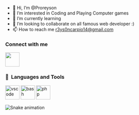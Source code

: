 - 👋 Hi, I’m @Proreyson
- 👀 I’m interested in Coding and Playing Computer games
- 🌱 I’m currently learning 
- 💞️ I’m looking to collaborate on all famous web developer :)
- 📫 How to reach me r3ys0ncarpio14@gmail.com


<h3>Connect with me</h3>
<p align="left">
    <a href="https://www.facebook.com/reysoncarpio">
        <img src="https://www.bing.com/images/search?view=detailV2&ccid=Em5O%2Fjw2&id=06C723F79A374A9D1B4A59FD4E8477FD4E0AD454&thid=OIP.Em5O_jw2vfO2iYmJDKJiRQAAAA&mediaurl=https%3A%2F%2Feasy-programs.com%2Fwp-content%2Fuploads%2F2020%2F04%2Ffacebook-image.jpg&exph=250&expw=250&q=facebook&form=IRPRST&ck=B2F48AE008D883740BE312ED353F787C&selectedindex=28&itb=0&ajaxhist=0&ajaxserp=0&vt=0&pivotparams=insightsToken%3Dccid_%252FN9uxkgF*cp_6F92A0A85F432A789676B45A3FA1ACBC*mid_08478A5B23E7AD09B2FE92756F4ADDEBB02889A3*simid_607996009139158874*thid_OIP.!_N9uxkgFGbPcicwV9r0SNwHaDt&sim=11&iss=VSI" width="45" height"45" >
    </a>
</p>  





<h3> 🚀 &nbsp;Languages and Tools</h3>
<p align="left">
<img src="https://cdn.jsdelivr.net/gh/devicons/devicon/icons/vscode/vscode-original.svg" alt="vscode" width="45" height="45"/>
<img src="https://cdn.jsdelivr.net/gh/devicons/devicon/icons/bash/bash-original.svg" alt="bash" width="45" height="45"/>
<img src="https://cdn.jsdelivr.net/gh/devicons/devicon/icons/php/php-original.svg" alt="php" width="45" height="45"/>
</p>



![Snake animation](https://github.com/thepiyushmalhotra/thepiyushmalhotra/blob/output/github-contribution-grid-snake.svg)

